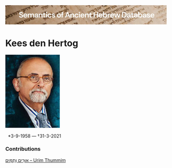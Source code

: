 <html><body><img id="banner" src="../../images/banners/banner.png" alt="banner" /></body></html>

# **Kees den Hertog**

![Kees den Hertog](../images/photos/Kees_den_Hertog.jpeg)   

&nbsp;&nbsp;\*3-9-1958 — †31-3-2021

### Contributions
[אוּרִים וְתֻמִּים – Urim Thummim](../words/2urim_wthummim.md)<br>